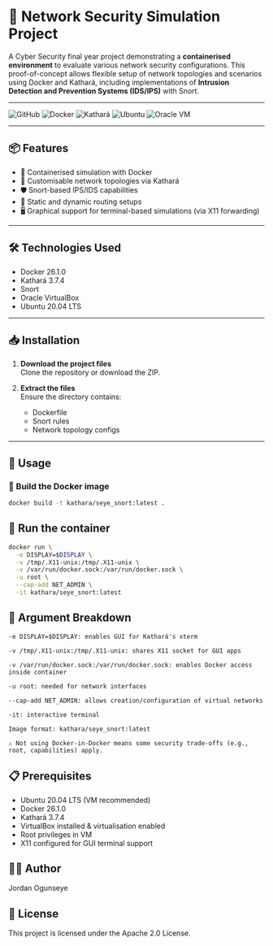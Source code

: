 # 🔐 Network Security Simulation Project

A Cyber Security final year project demonstrating a **containerised environment** to evaluate various network security configurations. This proof-of-concept allows flexible setup of network topologies and scenarios using Docker and Kathará, including implementations of **Intrusion Detection and Prevention Systems (IDS/IPS)** with Snort.

---

![GitHub](https://img.shields.io/github/last-commit/yourusername/network-security-simulation?logo=github)
![Docker](https://img.shields.io/badge/Docker-2496ED?logo=docker&logoColor=white)
![Kathará](https://img.shields.io/badge/Kathará-Networking-blueviolet)
![Ubuntu](https://img.shields.io/badge/Ubuntu-20.04-E95420?logo=ubuntu&logoColor=white)
![Oracle VM](https://img.shields.io/badge/Oracle%20VM-VirtualBox-blue)

---

## 📦 Features

- 🐳 Containerised simulation with Docker
- 🔁 Customisable network topologies via Kathará
- 🛡️ Snort-based IPS/IDS capabilities
- 🧪 Static and dynamic routing setups
- 🖥️ Graphical support for terminal-based simulations (via X11 forwarding)

---

## 🛠️ Technologies Used

- Docker 26.1.0  
- Kathará 3.7.4  
- Snort  
- Oracle VirtualBox  
- Ubuntu 20.04 LTS  

---

## 📥 Installation

1. **Download the project files**  
   Clone the repository or download the ZIP.

2. **Extract the files**  
   Ensure the directory contains:
   - Dockerfile  
   - Snort rules  
   - Network topology configs  

---

## 🚀 Usage

### 🔧 Build the Docker image

```bash
docker build -t kathara/seye_snort:latest .

```

## 🧱 Run the container

```bash
docker run \
  -e DISPLAY=$DISPLAY \
  -v /tmp/.X11-unix:/tmp/.X11-unix \
  -v /var/run/docker.sock:/var/run/docker.sock \
  -u root \
  --cap-add NET_ADMIN \
  -it kathara/seye_snort:latest
```

## 🧩 Argument Breakdown

    -e DISPLAY=$DISPLAY: enables GUI for Kathará's xterm

    -v /tmp/.X11-unix:/tmp/.X11-unix: shares X11 socket for GUI apps

    -v /var/run/docker.sock:/var/run/docker.sock: enables Docker access inside container

    -u root: needed for network interfaces

    --cap-add NET_ADMIN: allows creation/configuration of virtual networks

    -it: interactive terminal

    Image format: kathara/seye_snort:latest

    ⚠️ Not using Docker-in-Docker means some security trade-offs (e.g., root, capabilities) apply.

## 📋 Prerequisites

- Ubuntu 20.04 LTS (VM recommended)
- Docker 26.1.0
- Kathará 3.7.4
- VirtualBox installed & virtualisation enabled
- Root privileges in VM
- X11 configured for GUI terminal support

## 👨‍💻 Author

Jordan Ogunseye

## 🪪 License

This project is licensed under the Apache 2.0 License.

